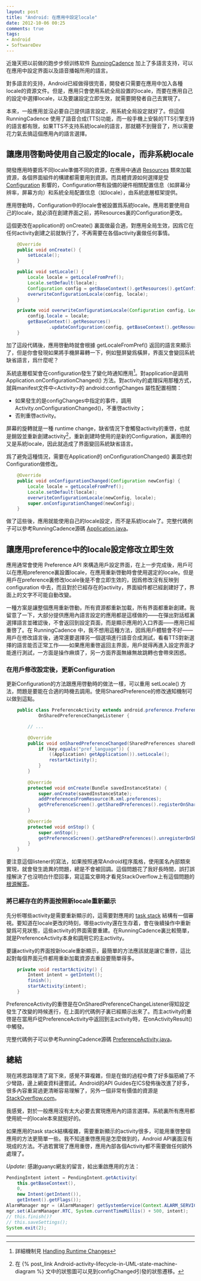```yaml
---
layout: post
title: "Android: 在應用中設定locale"
date: 2012-10-06 00:25
comments: true
tags:
- Android
- SoftwareDev 
---
```

近幾天把以前做的跑步步频训练软件 [RunningCadence](https://play.google.com/store/apps/details?id=leoliang.runningcadence) 加上了多語言支持，可以在應用中設定界面以及語音播報所用的語言。

對多語言的支持，Android已經做得很完善，開發者只需要在應用中加入各種locale的資源文件。但是，應用只會使用系統全局設置的locale，而要在應用自己的設定中選擇locale，以及要讓設定立即生效，就需要開發者自己去實現了。

本來，一般應用並沒必要自己提供語言設定，用系統全局設定就好了。但這個 RunningCadence 使用了語音合成(TTS)功能，而一般手機上安裝的TTS引擎支持的語言都有限，如果TTS不支持系統locale的語言，那就聽不到聲音了，所以需要花力氣去搞這個應用內的語言選擇。

## 讓應用啓動時使用自己設定的locale，而非系統locale

開發應用時要爲不同locale準備不同的資源，在應用中通過 [Resources](http://developer.android.com/reference/android/content/res/Resources.html) 類來加載資源，各個界面組件的構建都需要用到資源。而具體資源如何選擇是受 [Configuration](http://developer.android.com/reference/android/content/res/Configuration.html) 影響的，Configuration帶有設備的硬件相關配置信息（如屏幕分辨率，屏幕方向）和系統全局配置信息（如locale），由系統底層框架提供。

應用啓動時，Configuration中的locale會被設置爲系統locale。應用若要使用自己的locale，就必須在創建界面之前，將Resources裏的Configuration更改。

這個更改在application的 onCreate() 裏面做最合適，對應用全局生效，因爲它在任何activity創建之前就執行了，不再需要在各個activity裏做任何事情。

``` java
    @Override
    public void onCreate() {
        setLocale();
    }

    public void setLocale() {
        Locale locale = getLocaleFromPref();
        Locale.setDefault(locale);
        Configuration config = getBaseContext().getResources().getConfiguration();
        overwriteConfigurationLocale(config, locale);
    }

    private void overwriteConfigurationLocale(Configuration config, Locale locale) {
        config.locale = locale;
        getBaseContext().getResources()
                .updateConfiguration(config, getBaseContext().getResources().getDisplayMetrics());
    }
```

加了這段代碼後，應用啓動時就會根據 getLocaleFromPref() 返回的語言來顯示了，但是你會發現如果將手機屏幕轉一下，例如豎屏變爲橫屏，界面又會變回系統缺省語言，爲什麼呢？

系統底層框架會在configuration發生了變化時通知應用[^1]。對application是調用 Application.onConfigurationChanged() 方法。對activity的處理採用那種方式，就與manifest文件中<Activity&gt;的 android:configChanges 屬性配置相關：

- 如果發生的是configChanges中指定的事件，調用 Activity.onConfigurationChanged()，不重啓activity；
- 否則重啓activity。

[^1]: 詳細機制見 [Handling Runtime Changes](http://developer.android.com/guide/topics/resources/runtime-changes.html)

屏幕的旋轉就是一種 runtime change，缺省情況下會觸發activity的重啓，也就是銷毀並重新創建activity[^2]，重新創建時使用的是新的Configuration，裏面帶的又是系統locale，因此就造成了界面變回系統缺省語言。

[^2]: 在 {% post_link Android-activity-lifecycle-in-UML-state-machine-diagram %} 文中的狀態圖可以見到configChanged引發的狀態遷移。

爲了避免這種情況，需要在Application的 onConfigurationChanged() 裏面也對Configuration做修改。

``` java
    @Override
    public void onConfigurationChanged(Configuration newConfig) {
        Locale locale = getLocaleFromPref();
        Locale.setDefault(locale);
        overwriteConfigurationLocale(newConfig, locale);
        super.onConfigurationChanged(newConfig);
    }
```

做了這些後，應用就能使用自己的locale設定，而不是系統locale了。完整代碼例子可以參考RunningCadence源碼 [Application.java](https://github.com/aleung/RunningCadence/blob/c658e00bd24a23bd95369bf6e3d87254776ae2cb/RunningCadence/src/leoliang/runningcadence/Application.java)。

## 讓應用preference中的locale設定修改立即生效

應用通常會使用 Preference API 來構造用戶設定界面，在上一步完成後，用戶可以在應用preference裏設置locale，在應用重新啓動時會使用選定的locale。但是用戶在preference裏修改locale後是不會立即生效的，因爲修改沒有反映到 configuration 中去，而且對於已經存在的activity，界面組件都已經創建好了，界面上的文字不可能自動改變。

一種方案是讓整個應用重新啓動，所有資源都重新加載，所有界面都重新創建。我留意了一下，大部分提供應用內語言設定的應用都是這樣做的——在彈出對話框裏選擇語言並確認後，不會返回到設定頁面，而是顯示應用的入口界面——應用已經重啓了。在 RunningCadence 中，我不想用這種方法，因爲用戶體驗會不好——用戶在修改語言後，通常還要選擇另一個選項進行語音合成測試，看看TTS對新選擇的語言能否正常工作——如果應用重啓返回主界面，用戶就得再進入設定界面才能進行測試，一方面是操作麻煩了，另一方面界面無緣無故跳轉也會帶來困惑。

### 在用戶修改設定後，更新Configuration

更新Configuration的方法跟應用啓動時的做法一樣，可以重用 setLocale() 方法，問題是要能在合適的時機去調用。使用SharedPreference的修改通知機制可以做到這點。

``` java
    public class PreferenceActivity extends android.preference.PreferenceActivity implements
            OnSharedPreferenceChangeListener {

        // ...
    
        @Override
        public void onSharedPreferenceChanged(SharedPreferences sharedPreferences, String key) {
            if (key.equals("pref_language")) {
                ((Application) getApplication()).setLocale();
                restartActivity();
            }
        }
    
        @Override
        protected void onCreate(Bundle savedInstanceState) {
            super.onCreate(savedInstanceState);
            addPreferencesFromResource(R.xml.preferences);
            getPreferenceScreen().getSharedPreferences().registerOnSharedPreferenceChangeListener(this);
        }
    
        @Override
        protected void onStop() {
            super.onStop();
            getPreferenceScreen().getSharedPreferences().unregisterOnSharedPreferenceChangeListener(this);
        }
    }
```

要注意這個listener的寫法，如果按照通常Android程序風格，使用匿名內部類來實現，就會發生詭異的問題，總是不會被回調。這個問題花了我好長時間，誤打誤撞解決了也沒明白什麼回事，寫這篇文章時才看見StackOverflow上有這個問題的[根源解答](http://stackoverflow.com/a/3104265/94148)。

### 將已經存在的界面按照新locale重新顯示

先分析哪些activity是需要重新顯示的，這需要對應用的 [task stack](http://developer.android.com/guide/components/tasks-and-back-stack.html) 結構有一個審視。要知道在locale更改的時刻，哪些activity還在生存着，會在後續操作中重新變爲可見狀態，這些activity的界面需要重建。在RunningCadence裏比較簡單，就是PreferenceActivity本身和調用它的主activity。

要讓activity的界面按新locale重新顯示，最簡單的方法應該就是讓它重啓，這比起對每個界面元件都用重新加載資源去重設要簡單得多。

```java
    private void restartActivity() {
        Intent intent = getIntent();
        finish();
        startActivity(intent);
    }
```

PreferenceActivity的重啓是在OnSharedPreferenceChangeListener得知設定發生了改變的時候進行，在上面的代碼例子裏已經顯示出來了。而主activity的重啓是在當用戶從PreferenceActivity中返回到主activity時，在onActivityResult() 中觸發。

完整代碼例子可以參考RunningCadence源碼 [PreferenceActivity.java](https://github.com/aleung/RunningCadence/blob/f0cdb98b42a94caa5c7e2cec1a8aa6abf91e73b9/RunningCadence/src/leoliang/runningcadence/PreferenceActivity.java)。

## 總結

現在將思路理清了寫下來，感覺不算複雜，但是在做的過程中費了好多腦筋繞了不少彎路，邊上網查資料邊嘗試。Android的API Guides在ICS發佈後改進了好多，很多內容重寫過更清晰容易理解了，另外一個非常有價值的資源是[StackOverflow.com](https://StackOverflow.com)。

我感覺，對於一般應用沒有太大必要去實現應用內的語言選擇。系統裏所有應用都使用統一的locale本來就挺好的。

如果應用的task stack結構複雜，需要重新顯示的activity很多，可能用重啓整個應用的方法更簡單一些。我不知道重啓應用是怎麼做到的，Android API裏面沒有現成的方法。不過若實現了應用重啓，應用內部各個Activity都不需要做任何額外處理了。

_Update_: 感謝guanyc網友的留言，給出重啟應用的方法：

``` java 
PendingIntent intent = PendingIntent.getActivity(
    this.getBaseContext(), 
    0, 
    new Intent(getIntent()), 
    getIntent().getFlags());
AlarmManager mgr = (AlarmManager) getSystemService(Context.ALARM_SERVICE);
mgr.set(AlarmManager.RTC, System.currentTimeMillis() + 500, intent);
// this.finish()?
// this.saveSettings();
System.exit(2);
```

----

